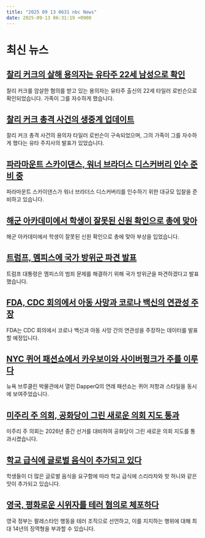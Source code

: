 ```yaml
---
title: "2025 09 13 0631 nbc News"
date: 2025-09-13 06:31:19 +0900
---
```


# 최신 뉴스

## [찰리 커크의 살해 용의자는 유타주 22세 남성으로 확인](https://www.nbcnews.com/news/us-news/suspect-charlie-kirk-shooting-tyler-robinson-rcna230504)  
찰리 커크를 암살한 혐의를 받고 있는 용의자는 유타주 출신의 22세 타일러 로빈슨으로 확인되었습니다. 가족이 그를 자수하게 했습니다.  

## [찰리 커크 총격 사건의 생중계 업데이트](https://www.nbcnews.com/news/us-news/live-blog/charlie-kirk-shooter-manhunt-live-updates-rcna230762)  
찰리 커크 총격 사건의 용의자 타일러 로빈슨이 구속되었으며, 그의 가족이 그를 자수하게 했다는 유타 주지사의 발표가 있었습니다.  

## [파라마운트 스카이댄스, 워너 브라더스 디스커버리 인수 준비 중](https://www.nbcnews.com/business/media/paramount-skydance-prepares-blockbuster-bid-warner-bros-discovery-rcna230670)  
파라마운트 스카이댄스가 워너 브라더스 디스커버리를 인수하기 위한 대규모 입찰을 준비하고 있습니다.  

## [해군 아카데미에서 학생이 잘못된 신원 확인으로 총에 맞아](https://www.nbcnews.com/news/military/student-shot-mistaken-id-mishap-officer-naval-academy-lockdown-rcna230737)  
해군 아카데미에서 학생이 잘못된 신원 확인으로 총에 맞아 부상을 입었습니다.  

## [트럼프, 멤피스에 국가 방위군 파견 발표](https://www.nbcnews.com/politics/white-house/trump-says-sending-national-guard-memphis-fix-crime-dc-rcna230784)  
트럼프 대통령은 멤피스의 범죄 문제를 해결하기 위해 국가 방위군을 파견하겠다고 발표했습니다.  

## [FDA, CDC 회의에서 아동 사망과 코로나 백신의 연관성 주장](https://www.nbcnews.com/health/health-news/fda-covid-vaccine-child-deaths-data-cdc-meeting-rcna230849)  
FDA는 CDC 회의에서 코로나 백신과 아동 사망 간의 연관성을 주장하는 데이터를 발표할 예정입니다.  

## [NYC 퀴어 패션쇼에서 카우보이와 사이버펑크가 주를 이루다](https://www.nbcnews.com/nbc-out/out-pop-culture/cowboys-cyberpunks-politics-dominate-nyc-queer-fashion-show-rcna230876)  
뉴욕 브루클린 박물관에서 열린 DapperQ의 연례 패션쇼는 퀴어 저항과 스타일을 동시에 보여주었습니다.  

## [미주리 주 의회, 공화당이 그린 새로운 의회 지도 통과](https://www.nbcnews.com/politics/2026-election/missouri-legislature-passes-new-republican-drawn-congressional-map-rcna230311)  
미주리 주 의회는 2026년 중간 선거를 대비하여 공화당이 그린 새로운 의회 지도를 통과시켰습니다.  

## [학교 급식에 글로벌 음식이 추가되고 있다](https://www.nbcnews.com/business/consumer/spicy-school-lunch-sriracha-hot-honey-rcna222000)  
학생들이 더 많은 글로벌 음식을 요구함에 따라 학교 급식에 스리라차와 핫 허니와 같은 맛이 추가되고 있습니다.  

## [영국, 평화로운 시위자를 테러 혐의로 체포하다](https://www.nbcnews.com/world/united-kingdom/uk-arresting-peaceful-protesters-terrorism-charges-rcna229618)  
영국 정부는 팔레스타인 행동을 테러 조직으로 선언하고, 이를 지지하는 행위에 대해 최대 14년의 징역형을 부과할 수 있습니다.